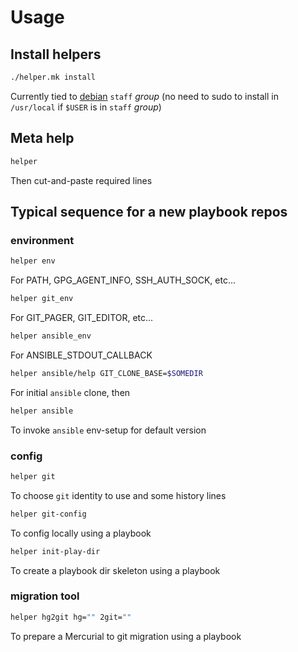 # Usage

## Install helpers

```bash
./helper.mk install
```

Currently tied to [debian](https://wiki.debian.org/SystemGroups)
`staff` *group* (no need to sudo to install in `/usr/local` if
`$USER` is in `staff` *group*)

## Meta help

```bash
helper
```

Then cut-and-paste required lines

## Typical sequence for a new playbook repos

### environment

```bash
helper env
```

For PATH, GPG_AGENT_INFO, SSH_AUTH_SOCK, etc...

```bash
helper git_env
```

For GIT_PAGER, GIT_EDITOR, etc...

```bash
helper ansible_env
```

For ANSIBLE_STDOUT_CALLBACK

```bash
helper ansible/help GIT_CLONE_BASE=$SOMEDIR
```

For initial `ansible` clone, then

```bash
helper ansible
```

To invoke `ansible` env-setup for default version 

### config

```bash
helper git
```

To choose `git` identity to use and some history lines

```bash
helper git-config
```

To config locally using a playbook


```bash
helper init-play-dir
```

To create a playbook dir skeleton using a playbook

### migration tool

```bash
helper hg2git hg="" 2git=""
```

To prepare a Mercurial to git migration using a playbook
